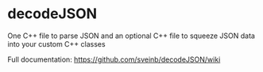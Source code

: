 decodeJSON
==========

One C++ file to parse JSON and an optional C++ file to squeeze JSON data into your custom C++ classes

Full documentation: https://github.com/sveinb/decodeJSON/wiki
